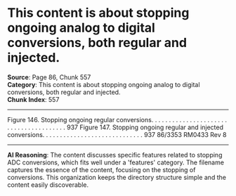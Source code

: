 # This content is about stopping ongoing analog to digital conversions, both regular and injected.

**Source**: Page 86, Chunk 557  
**Category**: This content is about stopping ongoing analog to digital conversions, both regular and injected.  
**Chunk Index**: 557

---

Figure 146. Stopping ongoing regular conversions. . . . . . . . . . . . . . . . . . . . . . . . . . . . . . . . . . . . . . . 937
Figure 147. Stopping ongoing regular and injected conversions. . . . . . . . . . . . . . . . . . . . . . . . . . . . . 937
86/3353 RM0433 Rev 8

---

**AI Reasoning**: The content discusses specific features related to stopping ADC conversions, which fits well under a 'features' category. The filename captures the essence of the content, focusing on the stopping of conversions. This organization keeps the directory structure simple and the content easily discoverable.
